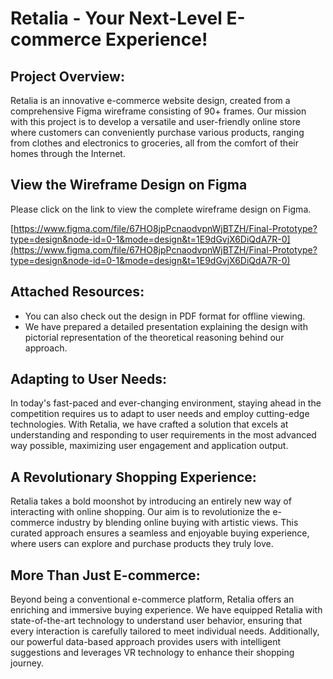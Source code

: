 # Retalia - Your Next-Level E-commerce Experience!

## Project Overview:
Retalia is an innovative e-commerce website design, created from a comprehensive Figma wireframe consisting of 90+ frames. Our mission with this project is to develop a versatile and user-friendly online store where customers can conveniently purchase various products, ranging from clothes and electronics to groceries, all from the comfort of their homes through the Internet.

## View the Wireframe Design on Figma
Please click on the link to view the complete wireframe design on Figma. 

[https://www.figma.com/file/67HO8jpPcnaodvpnWjBTZH/Final-Prototype?type=design&node-id=0-1&mode=design&t=1E9dGvjX6DiQdA7R-0](https://www.figma.com/file/67HO8jpPcnaodvpnWjBTZH/Final-Prototype?type=design&node-id=0-1&mode=design&t=1E9dGvjX6DiQdA7R-0) 

## Attached Resources:
- You can also check out the design in PDF format for offline viewing.
- We have prepared a detailed presentation explaining the design with pictorial representation of the theoretical reasoning behind our approach.

## Adapting to User Needs:
In today's fast-paced and ever-changing environment, staying ahead in the competition requires us to adapt to user needs and employ cutting-edge technologies. With Retalia, we have crafted a solution that excels at understanding and responding to user requirements in the most advanced way possible, maximizing user engagement and application output.

## A Revolutionary Shopping Experience:
Retalia takes a bold moonshot by introducing an entirely new way of interacting with online shopping. Our aim is to revolutionize the e-commerce industry by blending online buying with artistic views. This curated approach ensures a seamless and enjoyable buying experience, where users can explore and purchase products they truly love.

## More Than Just E-commerce:
Beyond being a conventional e-commerce platform, Retalia offers an enriching and immersive buying experience. We have equipped Retalia with state-of-the-art technology to understand user behavior, ensuring that every interaction is carefully tailored to meet individual needs. Additionally, our powerful data-based approach provides users with intelligent suggestions and leverages VR technology to enhance their shopping journey.



